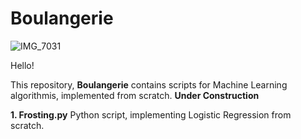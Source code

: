 # Boulangerie

![IMG_7031](https://user-images.githubusercontent.com/122175565/211167463-26e5dff8-a55d-4af6-8617-7e90895c0db3.jpg)

Hello!

This repository, **Boulangerie** contains scripts for Machine Learning algorithmis, implemented from scratch. 
**Under Construction**

**1. Frosting.py** Python script, implementing Logistic Regression from scratch.













